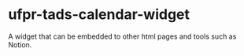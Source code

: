# ufpr-tads-calendar-widget
A widget that can be embedded to other html pages and tools such as Notion.
